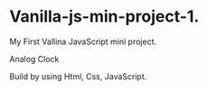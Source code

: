 # Vanilla-js-min-project-1.
My First Vallina JavaScript mini project.

Analog Clock

Build by using Html, Css, JavaScript.
